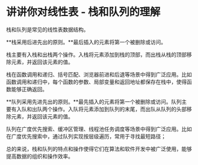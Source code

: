 # 讲讲你对线性表 - 栈和队列的理解

栈和队列是常见的线性表数据结构。

**栈采用后进先出的原则。**最后插入的元素将第一个被删除或访问。

栈主要有入栈和出栈两个操作。入栈将元素添加到栈的顶部，而出栈从栈的顶部移除元素，并返回该元素的值。

栈在函数调用和递归、括号匹配、浏览器前进和后退等场景中得到广泛应用。比如函数调用和递归中，每个函数的参数、局部变量和返回地址都保存在栈中，使得函数能够正确返回。

**队列采用先进先出的原则。**最先插入的元素将第一个被删除或访问。队列主要有入队和出队两个操作。入队将元素添加到队列的末尾，而出队从队列的头部移除元素，并返回该元素的值。

队列在广度优先搜索、缓冲区管理、线程池任务调度等场景中得到广泛应用。比如在广度优先搜索中，通过队列实现按层级遍历，常用于寻找最短路径；

总的来说，栈和队列的特点和操作使得它们在算法和软件开发中被广泛使用，能够提高数据的组织和操作效率。
